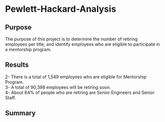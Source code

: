 # Pewlett-Hackard-Analysis
## Purpose
The purpose of this project is to determine the number of retiring employees per title, and identify employees who are eligible to participate in a mentorship program.
## Results

2- There is a total of 1,549 employees who are eligible for Mentorship Program.   
3- A total of 90,398 employees will be retiring soon.   
4- About 64% of people who are retiring are Senior Engineers and Senior Staff.  
## Summary
